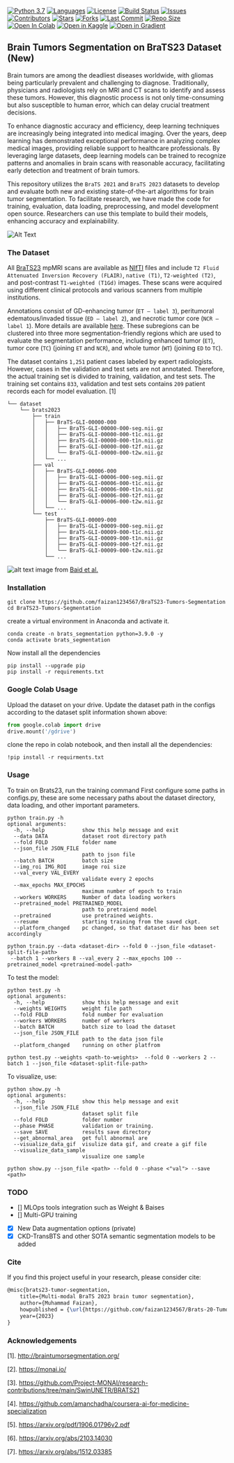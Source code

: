 [![Python 3.7](https://img.shields.io/badge/python-3.7-blue.svg)](https://www.python.org/downloads/release/python-370/)
[![Languages](https://img.shields.io/github/languages/top/faizan1234567/BraTS23-Tumors-Segmentation)](https://github.com/faizan1234567/BraTS23-Tumors-Segmentation)
[![License](https://img.shields.io/github/license/faizan1234567/BraTS23-Tumors-Segmentation)](https://github.com/faizan1234567/BraTS23-Tumors-Segmentation/blob/main/LICENSE)
[![Build Status](https://img.shields.io/github/actions/workflow/status/faizan1234567/BraTS23-Tumors-Segmentation/build.yml?branch=main)](https://github.com/faizan1234567/BraTS23-Tumors-Segmentation/actions)
[![Issues](https://img.shields.io/github/issues/faizan1234567/BraTS23-Tumors-Segmentation)](https://github.com/faizan1234567/BraTS23-Tumors-Segmentation/issues)
[![Contributors](https://img.shields.io/github/contributors/faizan1234567/BraTS23-Tumors-Segmentation)](https://github.com/faizan1234567/BraTS23-Tumors-Segmentation/graphs/contributors)
[![Stars](https://img.shields.io/github/stars/faizan1234567/BraTS23-Tumors-Segmentation)](https://github.com/faizan1234567/BraTS23-Tumors-Segmentation/stargazers)
[![Forks](https://img.shields.io/github/forks/faizan1234567/BraTS23-Tumors-Segmentation)](https://github.com/faizan1234567/BraTS23-Tumors-Segmentation/network/members)
[![Last Commit](https://img.shields.io/github/last-commit/faizan1234567/BraTS23-Tumors-Segmentation)](https://github.com/faizan1234567/BraTS23-Tumors-Segmentation/commits/main)
[![Repo Size](https://img.shields.io/github/repo-size/faizan1234567/BraTS23-Tumors-Segmentation)](https://github.com/faizan1234567/BraTS23-Tumors-Segmentation)
[![Open In Colab](https://colab.research.google.com/assets/colab-badge.svg)](https://colab.research.google.com/github/faizan1234567/Brats-20-Tumors-segmentation/blob/main/notebooks/BraTS21_setup.ipynb)
[![Open in Kaggle](https://img.shields.io/badge/Open%20in-Kaggle-blue.svg)](https://www.kaggle.com/kernels/welcome)
[![Open in Gradient](https://assets.paperspace.io/img/gradient-badge.svg)](https://console.paperspace.com/github/faizan1234567/Brats-20-Tumors-segmentation/blob/main/notebooks/BraTS21_setup.ipynb)
## Brain Tumors Segmentation on BraTS23 Dataset (New)
Brain tumors are among the deadliest diseases worldwide, with gliomas being particularly prevalent and challenging to diagnose. Traditionally, physicians and radiologists rely on MRI and CT scans to identify and assess these tumors. However, this diagnostic process is not only time-consuming but also susceptible to human error, which can delay crucial treatment decisions.

To enhance diagnostic accuracy and efficiency, deep learning techniques are increasingly being integrated into medical imaging. Over the years, deep learning has demonstrated exceptional performance in analyzing complex medical images, providing reliable support to healthcare professionals. By leveraging large datasets, deep learning models can be trained to recognize patterns and anomalies in brain scans with reasonable accuracy, facilitating early detection and treatment of brain tumors.

This repository utilizes the ```BraTS 2021``` and ```BraTS 2023``` datasets to develop and evaluate both new and existing state-of-the-art algorithms for brain tumor segmentation. To facilitate research, we have made the code for training, evaluation, data loading, preprocessing, and model development open source. Researchers can use this template to build their models, enhancing accuracy and explainability.

![Alt Text](https://github.com/faizan1234567/Brats-20-Tumors-segmentation/blob/main/media/gif.gif)

### The Dataset 
All [BraTS23](http://braintumorsegmentation.org/) mpMRI scans are available as [NIfTI](https://radiopaedia.org/articles/nifti-file-format) files and include ```T2 Fluid Attenuated Inversion Recovery (FLAIR)```, ```native (T1)```, ```T2-weighted (T2)```, and post-contrast ```T1-weighted (T1Gd)``` images. These scans were acquired using different clinical protocols and various scanners from multiple institutions.

Annotations consist of GD-enhancing tumor (```ET — label 3```), peritumoral edematous/invaded tissue (```ED — label 2```), and necrotic tumor core (```NCR — label 1```). More details are available [here](https://www.synapse.org/#!Synapse:syn51156910/wiki/622351). These subregions can be clustered into three more segmentation-friendly regions which are used to evaluate the segmentation performance, including enhanced tumor (```ET```), tumor core (```TC```) (joining ```ET``` and ```NCR```), and whole tumor (```WT```) (joining ```ED``` to ```TC```).

The dataset contains ```1,251``` patient cases labeled by expert radiologists. However, cases in the validation and test sets are not annotated. Therefore, the actual training set is divided to training, validation, and test sets. The training set contains ```833```, validation and test sets contains ```209``` patient records each for model evaluation. [1]

```
└── dataset
    └── brats2023
        ├── train
        │   ├── BraTS-GLI-00000-000
        │   │   ├── BraTS-GLI-00000-000-seg.nii.gz
        │   │   ├── BraTS-GLI-00000-000-t1c.nii.gz
        │   │   ├── BraTS-GLI-00000-000-t1n.nii.gz
        │   │   ├── BraTS-GLI-00000-000-t2f.nii.gz
        │   │   └── BraTS-GLI-00000-000-t2w.nii.gz
        │   └── ...
        ├── val
        │   ├── BraTS-GLI-00006-000
        │   │   ├── BraTS-GLI-00006-000-seg.nii.gz
        │   │   ├── BraTS-GLI-00006-000-t1c.nii.gz
        │   │   ├── BraTS-GLI-00006-000-t1n.nii.gz
        │   │   ├── BraTS-GLI-00006-000-t2f.nii.gz
        │   │   └── BraTS-GLI-00006-000-t2w.nii.gz
        │   └── ...
        └── test
            ├── BraTS-GLI-00009-000
            │   ├── BraTS-GLI-00009-000-seg.nii.gz
            │   ├── BraTS-GLI-00009-000-t1c.nii.gz
            │   ├── BraTS-GLI-00009-000-t1n.nii.gz
            │   ├── BraTS-GLI-00009-000-t2f.nii.gz
            │   └── BraTS-GLI-00009-000-t2w.nii.gz
            └── ...
```

![alt text](https://github.com/faizan1234567/Brats-20-Tumors-segmentation/blob/main/media/fig_brats21.png)
image from  [Baid et al.](https://arxiv.org/pdf/2107.02314v1.pdf)

### Installation

```
git clone https://github.com/faizan1234567/BraTS23-Tumors-Segmentation
cd BraTS23-Tumors-Segmentation
```

create a virtual environment in Anaconda and activate it.
```
conda create -n brats_segmentation python=3.9.0 -y 
conda activate brats_segmentation
```
Now install all the dependencies
```
pip install --upgrade pip
pip install -r requirements.txt
```

### Google Colab Usage
Upload the dataset on your drive. Update the dataset path in the configs according to the dataset split information shown above:
```python
from google.colab import drive
drive.mount('/gdrive')
```
clone the repo in colab notebook, and then install all the dependencies:
```
!pip install -r requirments.txt
```

### Usage
To train on Brats23, run the training command
First configure some paths in configs.py, these are some necessary paths about the dataset directory, data loading, and other important parameters.
```
python train.py -h
optional arguments:
  -h, --help            show this help message and exit
  --data DATA           dataset root directory path
  --fold FOLD           folder name
  --json_file JSON_FILE
                        path to json file
  --batch BATCH         batch size
  --img_roi IMG_ROI     image roi size
  --val_every VAL_EVERY
                        validate every 2 epochs
  --max_epochs MAX_EPOCHS
                        maximum number of epoch to train
  --workers WORKERS     Number of data loading workers
  --pretrained_model PRETRAINED_MODEL
                        path to pretraiend model
  --pretrained          use pretrained weights.
  --resume              starting training from the saved ckpt.
  --platform_changed    pc changed, so that dataset dir has been set accordingly

python train.py --data <dataset-dir> --fold 0 --json_file <dataset-split-file-path>
 --batch 1 --workers 8 --val_every 2 --max_epochs 100 --pretrained_model <pretrained-model-path> 
   ```
To test the model:
```
python test.py -h
optional arguments:
  -h, --help            show this help message and exit
  --weights WEIGHTS     weight file path
  --fold FOLD           fold number for evaluation
  --workers WORKERS     number of workers
  --batch BATCH         batch size to load the dataset
  --json_file JSON_FILE
                        path to the data json file
  --platform_changed    running on other platfrom

python test.py --weights <path-to-weights>  --fold 0 --workers 2 --batch 1 --json_file <dataset-split-file-path>
   ```
To visualize, use:
```
python show.py -h
optional arguments:
  -h, --help            show this help message and exit
  --json_file JSON_FILE
                        dataset split file
  --fold FOLD           folder number
  --phase PHASE         validation or training.
  --save SAVE           results save directory
  --get_abnormal_area   get full abnormal are
  --visualize_data_gif  visulize data gif, and create a gif file
  --visualize_data_sample
                        visualize one sample

python show.py --json_file <path> --fold 0 --phase <"val"> --save <path> 
```

### TODO
- [] MLOps tools integration such as Weight & Baises
- [] Multi-GPU training 
- [x] New Data augmentation options (private)
- [x] CKD-TransBTS and other SOTA semantic segmentation models to be added

### Cite

If you find this project useful in your research, please consider cite:

```latex
@misc{brats23-tumor-segmentation,
    title={Multi-modal BraTS 2023 brain tumor segmentation},
    author={Muhammad Faizan},
    howpublished = {\url{https://github.com/faizan1234567/Brats-20-Tumors-segmentation}},
    year={2023}
}
```

### Acknowledgements
[1]. http://braintumorsegmentation.org/

[2]. https://monai.io/

[3]. https://github.com/Project-MONAI/research-contributions/tree/main/SwinUNETR/BRATS21

[4]. https://github.com/amanchadha/coursera-ai-for-medicine-specialization

[5]. https://arxiv.org/pdf/1906.01796v2.pdf

[6]. https://arxiv.org/abs/2103.14030

[7]. https://arxiv.org/abs/1512.03385
